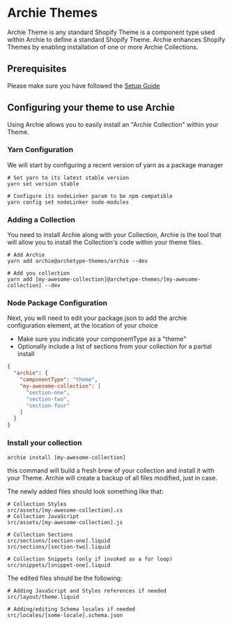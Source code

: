 # Archie Themes

Archie Theme is any standard Shopify Theme is a component type used within Archie to define a standard Shopify Theme.
Archie enhances Shopify Themes by
enabling installation of one or more Archie Collections.

## Prerequisites

Please make sure you have followed the [Setup Guide](Setup.md)

## Configuring your theme to use Archie

Using Archie allows you to easily install an "Archie Collection" within your Theme.

### Yarn Configuration

We will start by configuring a recent version of yarn as a package manager

```shell
# Set yarn to its latest stable version
yarn set version stable

# Configure its nodeLinker param to be npm compatible
yarn config set nodeLinker node-modules
```

### Adding a Collection

You need to install Archie along with your Collection, Archie is the tool that will allow you to install the
Collection's code within your theme files.

```shell
# Add Archie
yarn add archie@archetype-themes/archie --dev

# Add you collection
yarn add [my-awesome-collection]@archetype-themes/[my-awesome-collection] --dev
```

### Node Package Configuration

Next, you will need to edit your package.json to add the archie configuration element, at the location of your choice

* Make sure you indicate your componentType as a "theme"
* Optionally include a list of sections from your collection for a partial install

```json
{
  "archie": {
    "componentType": "theme",
    "my-awesome-collection": [
      "section-one",
      "section-two",
      "section-four"
    ]
  }
}
```

### Install your collection

```shell
archie install [my-awesome-collection]
```

this command will build a fresh brew of your collection and install it with your Theme.
Archie will create a backup of all files modified, just in case.

The newly added files should look something like that:

```shell
# Collection Styles
src/assets/[my-awesome-collection].cs
# Collection JavaScript
src/assets/[my-awesome-collection].js

# Collection Sections
src/sections/[section-one].liquid
src/sections/[section-two].liquid

# Collection Snippets (only if invoked as a for loop)
src/snippets/[snippet-one].liquid

```

The edited files should be the following:

```shell
# Adding JavaScript and Styles references if needed
src/layout/theme.liquid

# Adding/editing Schema locales if needed
src/locales/[some-locale].schema.json
```

